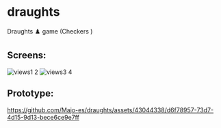 # draughts
Draughts ♟️  game (Checkers ) 

## Screens:
![views1 2](https://github.com/Majo-es/draughts/assets/43044338/71ab2567-4803-462a-a99d-faecdea585eb)
![views3 4](https://github.com/Majo-es/draughts/assets/43044338/a9de82dd-f037-4350-b3fb-601f35e0b2bb)

## Prototype:
https://github.com/Majo-es/draughts/assets/43044338/d6f78957-73d7-4d15-9d13-bece6ce9e7ff

